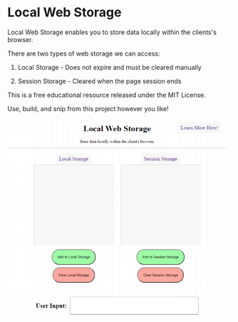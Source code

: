 # Local Web Storage

Local Web Storage enables you to store data locally within the clients's browser.

There are two types of web storage we can access:

1) Local Storage - Does not expire and must be cleared manually

2) Session Storage - Cleared when the page session ends


This is a free educational resource released under the MIT License.

Use, build, and snip from this project however you like!

![Alt Text](capture.png)
